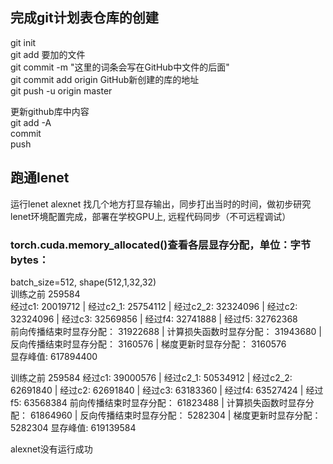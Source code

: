 ## 完成git计划表仓库的创建

git  init  
git add 要加的文件  
git commit -m "这里的词条会写在GitHub中文件的后面"  
git commit add origin GitHub新创建的库的地址  
git push -u origin master  

更新github库中内容  
git add -A  
commit  
push  

## 跑通lenet
运行lenet alexnet 找几个地方打显存输出，同步打出当时的时间，做初步研究  
lenet环境配置完成，部署在学校GPU上, 远程代码同步（不可远程调试）

### torch.cuda.memory_allocated()查看各层显存分配，单位：字节bytes：  
batch_size=512, shape(512,1,32,32)  
训练之前 259584  
经过c1: 20019712 | 经过c2_1: 25754112 | 经过c2_2: 32324096 | 经过c2: 32324096 | 经过c3: 32569856 | 经过f4: 32741888 | 经过f5: 32762368  
前向传播结束时显存分配： 31922688 | 计算损失函数时显存分配： 31943680 | 反向传播结束时显存分配： 3160576 | 梯度更新时显存分配： 3160576  
显存峰值: 617894400  

训练之前 259584
经过c1: 39000576 | 经过c2_1: 50534912 | 经过c2_2: 62691840 | 经过c2: 62691840 | 经过c3: 63183360 | 经过f4: 63527424 | 经过f5: 63568384
前向传播结束时显存分配： 61823488 | 计算损失函数时显存分配： 61864960 | 反向传播结束时显存分配： 5282304 | 梯度更新时显存分配： 5282304
显存峰值: 619139584


alexnet没有运行成功
